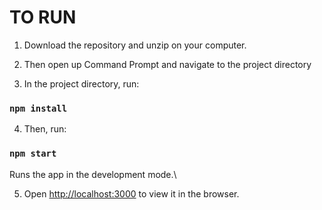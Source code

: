 # TO RUN

1. Download the repository and unzip on your computer. 

2. Then open up Command Prompt and navigate to the project directory

3. In the project directory, run: 
### `npm install`

4. Then, run: 

### `npm start`

Runs the app in the development mode.\

5. Open [http://localhost:3000](http://localhost:3000) to view it in the browser.

